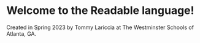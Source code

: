 # Welcome to the Readable language!

Created in Spring 2023 by Tommy Lariccia at The Westminster Schools of Atlanta, GA.
